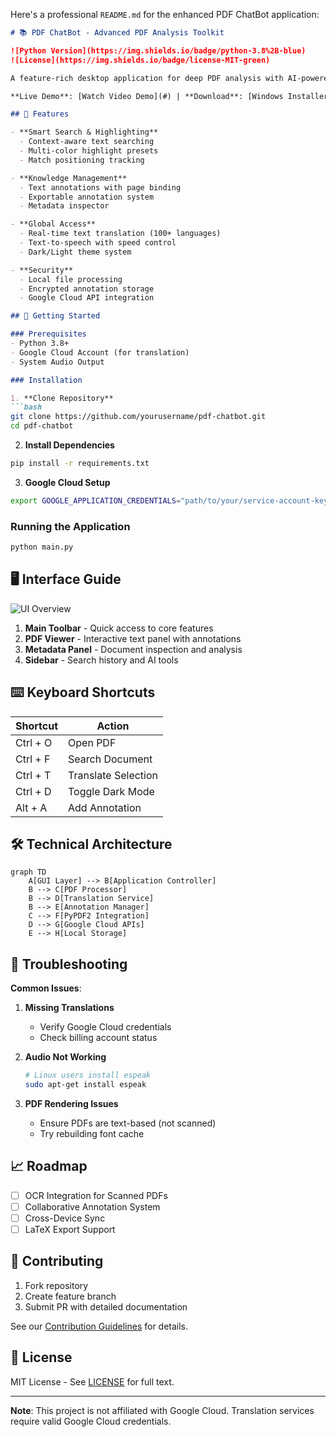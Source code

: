 Here's a professional `README.md` for the enhanced PDF ChatBot application:

```markdown
# 📚 PDF ChatBot - Advanced PDF Analysis Toolkit

![Python Version](https://img.shields.io/badge/python-3.8%2B-blue)
![License](https://img.shields.io/badge/license-MIT-green)

A feature-rich desktop application for deep PDF analysis with AI-powered capabilities, designed for students and researchers.

**Live Demo**: [Watch Video Demo](#) | **Download**: [Windows Installer](#) | **Linux Build**: [AppImage](#)

## 🌟 Features

- **Smart Search & Highlighting**
  - Context-aware text searching
  - Multi-color highlight presets
  - Match positioning tracking

- **Knowledge Management**
  - Text annotations with page binding
  - Exportable annotation system
  - Metadata inspector

- **Global Access**
  - Real-time text translation (100+ languages)
  - Text-to-speech with speed control
  - Dark/Light theme system

- **Security**
  - Local file processing
  - Encrypted annotation storage
  - Google Cloud API integration

## 🚀 Getting Started

### Prerequisites
- Python 3.8+
- Google Cloud Account (for translation)
- System Audio Output

### Installation

1. **Clone Repository**
```bash
git clone https://github.com/yourusername/pdf-chatbot.git
cd pdf-chatbot
```

2. **Install Dependencies**
```bash
pip install -r requirements.txt
```

3. **Google Cloud Setup**
```bash
export GOOGLE_APPLICATION_CREDENTIALS="path/to/your/service-account-key.json"
```

### Running the Application
```bash
python main.py
```

## 🖥 Interface Guide

![UI Overview](https://via.placeholder.com/800x500.png?text=PDF+ChatBot+Interface)

1. **Main Toolbar** - Quick access to core features
2. **PDF Viewer** - Interactive text panel with annotations
3. **Metadata Panel** - Document inspection and analysis
4. **Sidebar** - Search history and AI tools

## ⌨️ Keyboard Shortcuts

| Shortcut         | Action                  |
|------------------|-------------------------|
| Ctrl + O         | Open PDF                |
| Ctrl + F         | Search Document         |
| Ctrl + T         | Translate Selection     |
| Ctrl + D         | Toggle Dark Mode        |
| Alt + A          | Add Annotation          |

## 🛠 Technical Architecture

```mermaid
graph TD
    A[GUI Layer] --> B[Application Controller]
    B --> C[PDF Processor]
    B --> D[Translation Service]
    B --> E[Annotation Manager]
    C --> F[PyPDF2 Integration]
    D --> G[Google Cloud APIs]
    E --> H[Local Storage]
```

## 🐛 Troubleshooting

**Common Issues**:

1. **Missing Translations**
   - Verify Google Cloud credentials
   - Check billing account status

2. **Audio Not Working**
   ```bash
   # Linux users install espeak
   sudo apt-get install espeak
   ```

3. **PDF Rendering Issues**
   - Ensure PDFs are text-based (not scanned)
   - Try rebuilding font cache

## 📈 Roadmap

- [ ] OCR Integration for Scanned PDFs
- [ ] Collaborative Annotation System
- [ ] Cross-Device Sync
- [ ] LaTeX Export Support

## 🤝 Contributing

1. Fork repository
2. Create feature branch
3. Submit PR with detailed documentation

See our [Contribution Guidelines](CONTRIBUTING.md) for details.

## 📜 License

MIT License - See [LICENSE](LICENSE) for full text.

---

**Note**: This project is not affiliated with Google Cloud. Translation services require valid Google Cloud credentials.
```


